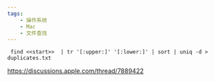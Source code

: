 ```yaml
---
tags:
    - 操作系统
    - Mac
    - 文件查找
---
```


```
 find <<start>>  | tr '[:upper:]' '[:lower:]' | sort | uniq -d > duplicates.txt
```

https://discussions.apple.com/thread/7889422